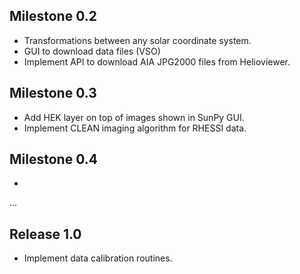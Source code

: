 ## Milestone 0.2
* Transformations between any solar coordinate system.
* GUI to download data files (VSO)
* Implement API to download AIA JPG2000 files from Helioviewer.

## Milestone 0.3
* Add HEK layer on top of images shown in SunPy GUI.
* Implement CLEAN imaging algorithm for RHESSI data.

## Milestone 0.4
*

...
## Release 1.0
* Implement data calibration routines.
